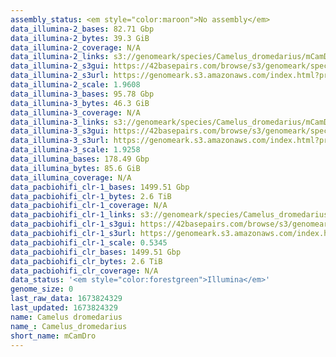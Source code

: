 ```yaml
---
assembly_status: <em style="color:maroon">No assembly</em>
data_illumina-2_bases: 82.71 Gbp
data_illumina-2_bytes: 39.3 GiB
data_illumina-2_coverage: N/A
data_illumina-2_links: s3://genomeark/species/Camelus_dromedarius/mCamDro2/genomic_data/illumina/<br>
data_illumina-2_s3gui: https://42basepairs.com/browse/s3/genomeark/species/Camelus_dromedarius/mCamDro2/genomic_data/illumina/
data_illumina-2_s3url: https://genomeark.s3.amazonaws.com/index.html?prefix=species/Camelus_dromedarius/mCamDro2/genomic_data/illumina/
data_illumina-2_scale: 1.9608
data_illumina-3_bases: 95.78 Gbp
data_illumina-3_bytes: 46.3 GiB
data_illumina-3_coverage: N/A
data_illumina-3_links: s3://genomeark/species/Camelus_dromedarius/mCamDro3/genomic_data/illumina/<br>
data_illumina-3_s3gui: https://42basepairs.com/browse/s3/genomeark/species/Camelus_dromedarius/mCamDro3/genomic_data/illumina/
data_illumina-3_s3url: https://genomeark.s3.amazonaws.com/index.html?prefix=species/Camelus_dromedarius/mCamDro3/genomic_data/illumina/
data_illumina-3_scale: 1.9258
data_illumina_bases: 178.49 Gbp
data_illumina_bytes: 85.6 GiB
data_illumina_coverage: N/A
data_pacbiohifi_clr-1_bases: 1499.51 Gbp
data_pacbiohifi_clr-1_bytes: 2.6 TiB
data_pacbiohifi_clr-1_coverage: N/A
data_pacbiohifi_clr-1_links: s3://genomeark/species/Camelus_dromedarius/mCamDro1/genomic_data/pacbio_hifi/<br>
data_pacbiohifi_clr-1_s3gui: https://42basepairs.com/browse/s3/genomeark/species/Camelus_dromedarius/mCamDro1/genomic_data/pacbio_hifi/
data_pacbiohifi_clr-1_s3url: https://genomeark.s3.amazonaws.com/index.html?prefix=species/Camelus_dromedarius/mCamDro1/genomic_data/pacbio_hifi/
data_pacbiohifi_clr-1_scale: 0.5345
data_pacbiohifi_clr_bases: 1499.51 Gbp
data_pacbiohifi_clr_bytes: 2.6 TiB
data_pacbiohifi_clr_coverage: N/A
data_status: '<em style="color:forestgreen">Illumina</em>'
genome_size: 0
last_raw_data: 1673824329
last_updated: 1673824329
name: Camelus dromedarius
name_: Camelus_dromedarius
short_name: mCamDro
---
```

